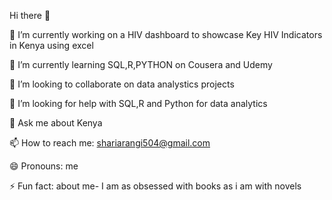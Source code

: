 Hi there 👋

🔭 I’m currently working on a HIV dashboard to showcase Key HIV Indicators in Kenya using excel

 🌱 I’m currently learning SQL,R,PYTHON on Cousera and Udemy
 
 👯 I’m looking to collaborate on data analystics projects
 
🤔 I’m looking for help with SQL,R and Python for data analytics

💬 Ask me about Kenya

📫 How to reach me: shariarangi504@gmail.com

😄 Pronouns: me

⚡ Fun fact: about me- I am as obsessed with books as i am with novels

